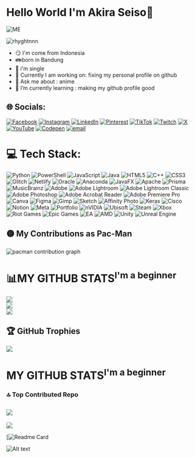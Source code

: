 
# **Hello World I'm Akira Seiso👋**

![ME](https://github.com/user-attachments/assets/e0d9eff0-10ef-4256-870b-8f159d130732)

![rhyghtnnn](https://github.com/user-attachments/assets/60222b86-16fd-4605-ba47-e950efa0e69d)

- 😏 I'm come from Indonesia
- 👪born in Bandung
- 🖤 i'm single
- 🔭 Currently I am working on: fixing my personal profile on github
- 💬 Ask me about : anime
- 🌱 I’m currently learning : making my github profile good



## 🌐 Socials:
[![Facebook](https://img.shields.io/badge/Facebook-%231877F2.svg?logo=Facebook&logoColor=white)](https://facebook.com/あキラセイ笑 ) [![Instagram](https://img.shields.io/badge/Instagram-%23E4405F.svg?logo=Instagram&logoColor=white)](https://instagram.com/rhyghtnn) [![LinkedIn](https://img.shields.io/badge/LinkedIn-%230077B5.svg?logo=linkedin&logoColor=white)](https://linkedin.com/in/rayhantuanto) [![Pinterest](https://img.shields.io/badge/Pinterest-%23E60023.svg?logo=Pinterest&logoColor=white)](https://pinterest.com/rayhantuanto) [![TikTok](https://img.shields.io/badge/TikTok-%23000000.svg?logo=TikTok&logoColor=white)](https://tiktok.com/@el_ghifary18) [![Twitch](https://img.shields.io/badge/Twitch-%239146FF.svg?logo=Twitch&logoColor=white)](https://twitch.tv/akira_seisho) [![X](https://img.shields.io/badge/X-black.svg?logo=X&logoColor=white)](https://x.com/rhyghtnn) [![YouTube](https://img.shields.io/badge/YouTube-%23FF0000.svg?logo=YouTube&logoColor=white)](https://youtube.com/@あキラセイ笑 ) [![Codepen](https://img.shields.io/badge/Codepen-000000?logo=codepen&logoColor=white)](https://codepen.io/rhyghtnn) [![email](https://img.shields.io/badge/Email-D14836?logo=gmail&logoColor=white)](mailto:rayhantuanto18@gmail.com) 

# 💻 Tech Stack:
![Python](https://img.shields.io/badge/python-3670A0?style=for-the-badge&logo=python&logoColor=ffdd54) ![PowerShell](https://img.shields.io/badge/PowerShell-%235391FE.svg?style=for-the-badge&logo=powershell&logoColor=white) ![JavaScript](https://img.shields.io/badge/javascript-%23323330.svg?style=for-the-badge&logo=javascript&logoColor=%23F7DF1E) ![Java](https://img.shields.io/badge/java-%23ED8B00.svg?style=for-the-badge&logo=openjdk&logoColor=white) ![HTML5](https://img.shields.io/badge/html5-%23E34F26.svg?style=for-the-badge&logo=html5&logoColor=white) ![C++](https://img.shields.io/badge/c++-%2300599C.svg?style=for-the-badge&logo=c%2B%2B&logoColor=white) ![CSS3](https://img.shields.io/badge/css3-%231572B6.svg?style=for-the-badge&logo=css3&logoColor=white) ![Glitch](https://img.shields.io/badge/glitch-%233333FF.svg?style=for-the-badge&logo=glitch&logoColor=white) ![Netlify](https://img.shields.io/badge/netlify-%23000000.svg?style=for-the-badge&logo=netlify&logoColor=#00C7B7) ![Oracle](https://img.shields.io/badge/Oracle-F80000?style=for-the-badge&logo=oracle&logoColor=white) ![Anaconda](https://img.shields.io/badge/Anaconda-%2344A833.svg?style=for-the-badge&logo=anaconda&logoColor=white) ![JavaFX](https://img.shields.io/badge/javafx-%23FF0000.svg?style=for-the-badge&logo=javafx&logoColor=white) ![Apache](https://img.shields.io/badge/apache-%23D42029.svg?style=for-the-badge&logo=apache&logoColor=white) ![Prisma](https://img.shields.io/badge/Prisma-3982CE?style=for-the-badge&logo=Prisma&logoColor=white) ![MusicBrainz](https://img.shields.io/badge/Musicbrainz-EB743B?style=for-the-badge&logo=musicbrainz&logoColor=BA478F) ![Adobe](https://img.shields.io/badge/adobe-%23FF0000.svg?style=for-the-badge&logo=adobe&logoColor=white) ![Adobe Lightroom](https://img.shields.io/badge/Adobe%20Lightroom-31A8FF.svg?style=for-the-badge&logo=Adobe%20Lightroom&logoColor=white) ![Adobe Lightroom Classic](https://img.shields.io/badge/Adobe%20Lightroom%20Classic-31A8FF.svg?style=for-the-badge&logo=Adobe%20Lightroom%20Classic&logoColor=white) ![Adobe Photoshop](https://img.shields.io/badge/adobe%20photoshop-%2331A8FF.svg?style=for-the-badge&logo=adobe%20photoshop&logoColor=white) ![Adobe Acrobat Reader](https://img.shields.io/badge/Adobe%20Acrobat%20Reader-EC1C24.svg?style=for-the-badge&logo=Adobe%20Acrobat%20Reader&logoColor=white) ![Adobe Premiere Pro](https://img.shields.io/badge/Adobe%20Premiere%20Pro-9999FF.svg?style=for-the-badge&logo=Adobe%20Premiere%20Pro&logoColor=white) ![Canva](https://img.shields.io/badge/Canva-%2300C4CC.svg?style=for-the-badge&logo=Canva&logoColor=white) ![Figma](https://img.shields.io/badge/figma-%23F24E1E.svg?style=for-the-badge&logo=figma&logoColor=white) ![Gimp](https://img.shields.io/badge/Gimp-657D8B?style=for-the-badge&logo=gimp&logoColor=FFFFFF) ![Sketch](https://img.shields.io/badge/Sketch-FFB387?style=for-the-badge&logo=sketch&logoColor=black) ![Affinity Photo](https://img.shields.io/badge/affinityphoto-%237E4DD2.svg?style=for-the-badge&logo=affinity-photo&logoColor=white) ![Keras](https://img.shields.io/badge/Keras-%23D00000.svg?style=for-the-badge&logo=Keras&logoColor=white) ![Cisco](https://img.shields.io/badge/cisco-%23049fd9.svg?style=for-the-badge&logo=cisco&logoColor=black) ![Notion](https://img.shields.io/badge/Notion-%23000000.svg?style=for-the-badge&logo=notion&logoColor=white) ![Meta](https://img.shields.io/badge/Meta-%230467DF.svg?style=for-the-badge&logo=Meta&logoColor=white) ![Portfolio](https://img.shields.io/badge/Portfolio-%23000000.svg?style=for-the-badge&logo=firefox&logoColor=#FF7139) ![nVIDIA](https://img.shields.io/badge/nVIDIA-%2376B900.svg?style=for-the-badge&logo=nVIDIA&logoColor=white) ![Ubisoft](https://img.shields.io/badge/Ubisoft-%23F5F5F5.svg?style=for-the-badge&logo=Ubisoft&logoColor=black) ![Steam](https://img.shields.io/badge/steam-%23000000.svg?style=for-the-badge&logo=steam&logoColor=white) ![Xbox](https://img.shields.io/badge/xbox-%23107C10.svg?style=for-the-badge&logo=xbox&logoColor=white) ![Riot Games](https://img.shields.io/badge/riotgames-D32936.svg?style=for-the-badge&logo=riotgames&logoColor=white) ![Epic Games](https://img.shields.io/badge/epicgames-%23313131.svg?style=for-the-badge&logo=epicgames&logoColor=white) ![EA](https://img.shields.io/badge/ea-%23000000.svg?style=for-the-badge&logo=ea&logoColor=white) ![AMD](https://img.shields.io/badge/AMD-%23000000.svg?style=for-the-badge&logo=amd&logoColor=white) ![Unity](https://img.shields.io/badge/unity-%23000000.svg?style=for-the-badge&logo=unity&logoColor=white) ![Unreal Engine](https://img.shields.io/badge/unrealengine-%23313131.svg?style=for-the-badge&logo=unrealengine&logoColor=white)

## 🟡 My Contributions as Pac-Man

<picture>
  <source media="(prefers-color-scheme: dark)" srcset="https://raw.githubusercontent.com/rhyghtnn/rhyghtnn/output/pacman-contribution-graph-dark.svg">
  <source media="(prefers-color-scheme: light)" srcset="https://raw.githubusercontent.com/rhyghtnn/rhyghtnn/output/pacman-contribution-graph.svg">
  <img alt="pacman contribution graph" src="https://raw.githubusercontent.com/rhyghtnn/rhyghtnn/output/pacman-contribution-graph.svg">
</picture>






# 📊**MY GITHUB STATS<sup>I'm a beginner</sup>**
![](https://github-readme-stats.vercel.app/api?username=rhyghtnn&theme=prussian&hide_border=true&include_all_commits=false&count_private=false)<br/>
![](https://nirzak-streak-stats.vercel.app/?user=rhyghtnn&theme=prussian&hide_border=true)<br/>
![](https://github-readme-stats.vercel.app/api/top-langs/?username=rhyghtnn&theme=prussian&hide_border=true&include_all_commits=false&count_private=false&layout=compact)

## 🏆 GitHub Trophies
![](https://github-profile-trophy.vercel.app/?username=rhyghtnn&theme=tokyonight&no-frame=false&no-bg=true&margin-w=4)

# **MY GITHUB STATS<sup>I'm a beginner</sup>**

### 🔝 Top Contributed Repo
![](https://github-contributor-stats.vercel.app/api?username=rhyghtnn&limit=5&theme=tokyonight&combine_all_yearly_contributions=true)
--
[![](https://visitcount.itsvg.in/api?id=rhyghtnn&icon=3&color=3)](https://visitcount.itsvg.in)

[![Readme Card](https://github-readme-stats.vercel.app/api/pin/?username=anuraghazra&repo=github-readme-stats&cache_seconds=86400&theme=prussian)

![Alt text](https://spotify-recently-played-readme.vercel.app/api?user=315m4a6ri7zlve34lgpksp2qemuy&unique={true|1|on|yes})








 
<!--
**rhyghtnn/rhyghtnn** is a ✨ _special_ ✨ repository because its `README.md` (this file) appears on your GitHub profile.

Here are some ideas to get you started:

- 🔭 I’m currently working on ...
- 🌱 I’m currently learning ...
- 👯 I’m looking to collaborate on ...
- 🤔 I’m looking for help with ...
- 💬 Ask me about ...
- 📫 How to reach me: ...
- 😄 Pronouns: ...
- ⚡ Fun fact: ...
-->




